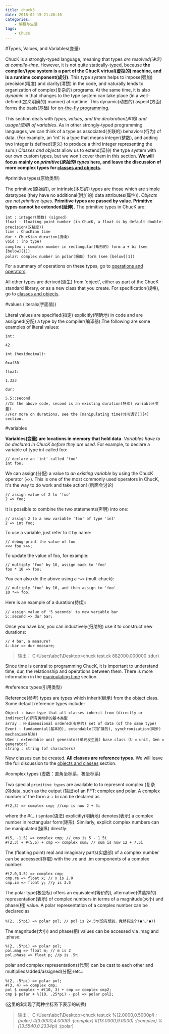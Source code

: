 ```yaml
---
title: chuck3
date: 2018-02-15 21:40:10
categories: 
    - 编程与生活
tags: 
    - ChucK
---
```


#Types, Values, and Variables(变量)

ChucK is a strongly-typed language, meaning that types *are resolved(决定) at compile-time*. However, it is not quite statically-typed, because **the compiler/type system is a part of the ChucK virtual(虚拟的) machine, and is a runtime component(成分)**. This type system helps to impose(强加) precision(精度) and clarity(清楚) in the code, and naturally lends to organization of complex(复杂的) programs. At the same time, it is also *dynamic* in that changes to the type system can take place (in a well-defined(定义明确的) manner) at runtime. This dynamic(动态的) aspect(方面) forms the basis(基础) for [on-the-fly programming](http://on-the-fly.cs.princeton.edu/). 

This section deals with *types, values, and the declaration(声明) and usage(使用) of variables*. As in other strongly-typed programming languages, we can think of a type as associated(关联的) behaviors(行为) of data. (For example, an 'int' is a type that means integer(整数), and adding two integer is defined(定义) to produce a third integer representing the sum.) *Classes and objects* allow us to extend(延伸) the type system with our own custom types, but we won't cover them in this section. **We will focus mainly on *primitive(原始的) types* here, and leave the discussion of more complex types for [classes and objects](http://chuck.cs.princeton.edu/doc/language/class.html).**


#primitive types(原始类型)

The primitive(原始的), or intrinsic(本质的) types are those which are simple datatypes (they have no additional(附加的) data attributes(属性)). *Objects are not primitive types.* **Primitive types are passed by value. Primitive types cannot be extended(延伸).** The primitive types in ChucK are:

    int : integer(整数) (signed)
    float : floating point number (in ChucK, a float is by default double-precision(双精度))
    time : ChucKian time
    dur : ChucKian duration(持续)
    void : (no type)
    complex : complex number in rectangular(矩形的) form a + bi (see [below][1])
    polar: complex number in polar(极面) form (see [below][1])

For a summary of operations on these types, go to [operations and operators][2].

All other types are derived(派生) from 'object', either as part of the ChucK standard library, or as a new class that you create. For specification(规格), go to [classes and objects][3].

#values (literals(字面值))

Literal values are specified(指定) explicitly(明确地) in code and are assigned(分配) a type by the compiler(编译器).The following are some examples of literal values:

    int:

    42

    int (hexidecimal):

    0xaf30

    float:

    1.323

    dur:

    5.5::second
    //In the above code, second is an existing duration(持续) variable(变量). 
    //For more on durations, see the [manipulating time(时间调节)][4] section. 

#variables

**Variables(变量) are locations in memory that hold data.** *Variables have to be declared in ChucK before they are used.* For example, to declare a variable of type int called foo:

    // declare an 'int' called 'foo'
    int foo;

We can assign(分配) a value to *an existing variable* by using the ChucK operator (`=>`). This is one of the most commonly used operators in ChucK, it's the way to do work and take action! (后面会讨论)
    
    // assign value of 2 to 'foo'
    2 => foo;

It is possible to combine the two statements(声明) into one:

    // assign 2 to a new variable 'foo' of type 'int'
    2 => int foo;

To use a variable, just refer to it by name:

    // debug-print the value of foo
    <<< foo >>>;

To update the value of foo, for example:

    // multiply 'foo' by 10, assign back to 'foo'
    foo * 10 => foo;

You can also do the above using a `*=>` (mult-chuck):

    // multiply 'foo' by 10, and then assign to 'foo'
    10 *=> foo;

Here is an example of a duration(持续):

    // assign value of '5 seconds' to new variable bar
    5::second => dur bar;

Once you have bar, you can inductively(归纳的) use it to construct new durations:

    // 4 bar, a measure?
    4::bar => dur measure;

>输出：
C:\Users\abc1\Desktop>chuck test.ck
882000.000000 :(dur)

Since time is central to programming ChucK, it is important to understand time, dur, the relationship and operations between them. There is more information in the [manipulating time][4] section. 

#reference types(引用类型)

Reference(参考) types are types which inherit(继承) from the object class. Some default reference types include:

    Object : base type that all classes inherit from (directly or indirectly)所有类继承的基本类型
    array : N-dimensional ordered(有序的) set of data (of the same type)
    Event : fundamental(基本的), extendable(可扩展的), synchronization(同步) mechanism(机制)
    UGen : extendable unit generator(单元发生器) base class (U = unit, Gen = generator)
    string : string (of characters)

New classes can be created. **All classes are reference types.** We will leave the full discussion to the [objects and classes][3] section.

#complex types
(虚数：直角坐标系，极坐标系)

Two special `primitive types` are available to to represent complex (复杂的)data, such as the output (输出)of an FFT: complex and polar. A complex number of the form a + bi can be declared as

    #(2,3) => complex cmp; //cmp is now 2 + 3i 

where the #(...) syntax(语法) explicitly(明确地) denotes(表示) a complex number in rectangular form(矩形). Similarly, explicit complex numbers can be manipulated(操纵) directly:

    #(5, -1.5) => complex cmp; // cmp is 5 - 1.5i
    #(2,3) + #(5,6) + cmp => complex sum; // sum is now 12 + 7.5i

The (floating point) real and imaginary parts(实虚部) of a complex number can be accessed(存取) with the .re and .im components of a complex number:

    #(2.0,3.5) => complex cmp;
    cmp.re => float x; // x is 2.0
    cmp.im => float y; //y is 3.5

The polar type(极坐标) offers an equivalent(等价的), alternative(供选择的) representation(表示) of complex numbers in terms of a magnitude(大小) and phase(相) value. A polar representation of a complex number can be declared as

    %(2, .5*pi) => polar pol; // pol is 2∠.5π(没有想到，竟然有这个(●'◡'●))

The magnitude(大小) and phase(相) values can be accessed via .mag and .phase:

    %(2, .5*pi) => polar pol;
    pol.mag => float m; // m is 2
    pol.phase => float p; //p is .5π

polar and complex representations(代表) can be cast to each other and multiplied/added/assigned(分配)/etc.:

    %(2, .5*pi) => polar pol;
    #(3, 4) => complex cmp;
    pol $ complex + #(10, 3) + cmp => complex cmp2;
    cmp $ polar + %(10, .25*pi) - pol => polar pol2;

(这里的$实现了两种坐标系下表示的转换)
>输出：
C:\Users\abc1\Desktop>chuck test.ck
%(2.0000,0.5000*pi) :(polar)
\#(3.0000,4.0000) :(complex)
\#(13.0000,9.0000) :(complex)
%(13.5540,0.2334*pi) :(polar)

[1]: http://chuck.cs.princeton.edu/doc/language/type.html#complex
[2]: http://chuck.cs.princeton.edu/doc/language/oper.html
[3]: http://chuck.cs.princeton.edu/doc/language/class.html
[4]: http://chuck.cs.princeton.edu/doc/language/time.html
